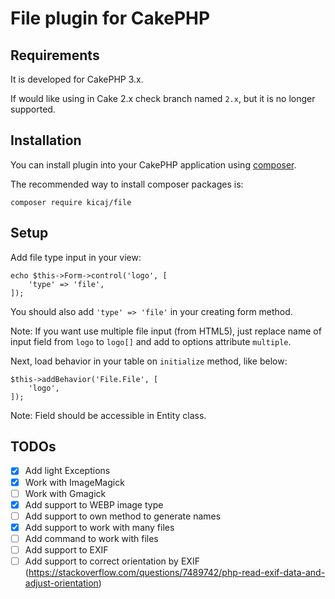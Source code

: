 # File plugin for CakePHP

## Requirements

It is developed for CakePHP 3.x.

If would like using in Cake 2.x check branch named `2.x`, but it is no longer supported.

## Installation

You can install plugin into your CakePHP application using [composer](http://getcomposer.org).

The recommended way to install composer packages is:

```
composer require kicaj/file
```

## Setup

Add file type input in your view:

```
echo $this->Form->control('logo', [
    'type' => 'file',
]);
```

You should also add `'type' => 'file'` in your creating form method.

Note: If you want use multiple file input (from HTML5), just replace name of input field from `logo` to `logo[]` and add to options attribute `multiple`. 

Next, load behavior in your table on `initialize` method, like below:

```
$this->addBehavior('File.File', [
    'logo',
]);
```
Note: Field should be accessible in Entity class.

## TODOs

- [x] Add light Exceptions
- [x] Work with ImageMagick
- [ ] Work with Gmagick
- [x] Add support to WEBP image type
- [ ] Add support to own method to generate names
- [x] Add support to work with many files
- [ ] Add command to work with files
- [ ] Add support to EXIF
- [ ] Add support to correct orientation by EXIF (https://stackoverflow.com/questions/7489742/php-read-exif-data-and-adjust-orientation)

